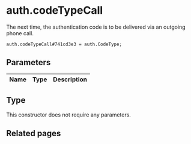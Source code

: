 # auth.codeTypeCall
The next time, the authentication code is to be delivered via an outgoing phone call.

```
auth.codeTypeCall#741cd3e3 = auth.CodeType;
```

## Parameters
| Name | Type | Description |
| ---- | :----: | ----------- |


## Type
This constructor does not require any parameters.

## Related pages
